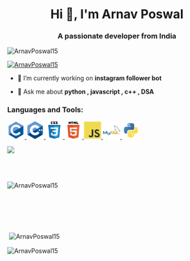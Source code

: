 <h1 align="center">Hi 👋, I'm Arnav Poswal</h1>
<h3 align="center">A passionate developer from India</h3>

<p align="left"> <img src="https://komarev.com/ghpvc/?username=ArnavPoswal15&label=Profile%20views&color=0e75b6&style=flat" alt="ArnavPoswal15" /> </p>

<p align="left"> <a href="https://github.com/ryo-ma/github-profile-trophy"><img src="https://github-profile-trophy.vercel.app/?username=ArnavPoswal15" alt="ArnavPoswal15" /></a> </p>

- 🔭 I’m currently working on **instagram follower bot**

- 💬 Ask me about **python , javascript , c++ , DSA**
<p align="left">


<h3 align="left">Languages and Tools:</h3>
<p align="left"> <a href="https://www.cprogramming.com/" target="_blank" rel="noreferrer"> <img src="https://raw.githubusercontent.com/devicons/devicon/master/icons/c/c-original.svg" alt="c" width="40" height="40"/> </a> <a href="https://www.w3schools.com/cpp/" target="_blank" rel="noreferrer"> <img src="https://raw.githubusercontent.com/devicons/devicon/master/icons/cplusplus/cplusplus-original.svg" alt="cplusplus" width="40" height="40"/> </a> <a href="https://www.w3schools.com/css/" target="_blank" rel="noreferrer"> <img src="https://raw.githubusercontent.com/devicons/devicon/master/icons/css3/css3-original-wordmark.svg" alt="css3" width="40" height="40"/> </a> <a href="https://www.w3.org/html/" target="_blank" rel="noreferrer"> <img src="https://raw.githubusercontent.com/devicons/devicon/master/icons/html5/html5-original-wordmark.svg" alt="html5" width="40" height="40"/> </a> <a href="https://developer.mozilla.org/en-US/docs/Web/JavaScript" target="_blank" rel="noreferrer"> <img src="https://raw.githubusercontent.com/devicons/devicon/master/icons/javascript/javascript-original.svg" alt="javascript" width="40" height="40"/> </a> <a href="https://www.mysql.com/" target="_blank" rel="noreferrer"> <img src="https://raw.githubusercontent.com/devicons/devicon/master/icons/mysql/mysql-original-wordmark.svg" alt="mysql" width="40" height="40"/> </a> <a href="https://www.python.org" target="_blank" rel="noreferrer"> <img src="https://raw.githubusercontent.com/devicons/devicon/master/icons/python/python-original.svg" alt="python" width="40" height="40"/> </a> </p>

<img height="400" src="https://raw.githubusercontent.com/Sutil/Sutil/2b2fad3bf54522bb30c8c170591fc68ff51b69e6/github-contribution-grid-snake2.svg"  />


<br><br>
<p><img align="left" src="https://github-readme-stats.vercel.app/api/top-langs?username=ArnavPoswal15&show_icons=true&locale=en&layout=compact" alt="ArnavPoswal15" /></p>
<br><br><br><br><br><br>

<p>&nbsp;<img align="center" src="https://github-readme-stats.vercel.app/api?username=ArnavPoswal15&show_icons=true&locale=en" alt="ArnavPoswal15" /></p>

<p><img align="center" src="https://github-readme-streak-stats.herokuapp.com/?user=ArnavPoswal15&" alt="ArnavPoswal15" /></p>
